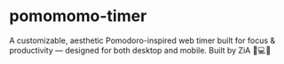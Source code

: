 # pomomomo-timer
A customizable, aesthetic Pomodoro-inspired web timer built for focus &amp; productivity — designed for both desktop and mobile. Built by ZiA 🧠💻✨
